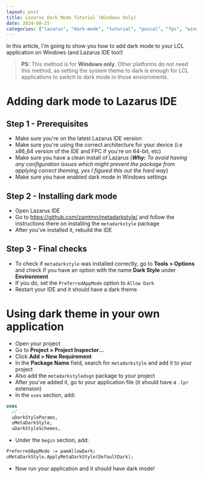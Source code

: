 ```yaml
---
layout: post
title: Lazarus Dark Mode Tutorial (Windows Only)
date: 2024-08-25
categories: ["lazarus", "dark-mode", "tutorial", "pascal", "fpc", "windows", "ide"]
---
```


In this article, I'm going to show you how to add dark mode to your LCL application on Windows (and Lazarus IDE too!)
> **PS:** This method is for **Windows only**. Other platforms do not need this method, as setting the system theme to dark is enough for LCL applications to switch to dark mode in those enviornments.

# Adding dark mode to Lazarus IDE

## Step 1 - Prerequisites

- Make sure you're on the latest Lazarus IDE version
- Make sure you're using the correct architecture for your device (i.e x86_64 version of the IDE and FPC if you're on 64-bit, etc)
- Make sure you have a clean install of Lazarus (_**Why:** To avoid having any configuration issues which might prevent the package from applying correct theming, yes I figured this out the hard way_)
- Make sure you have enabled dark mode in Windows settings

## Step 2 - Installing dark mode

- Open Lazarus IDE
- Go to https://github.com/zamtmn/metadarkstyle/ and follow the instructions there on installing the `metadarkstyle` package
- After you've installed it, rebuild the IDE

## Step 3 - Final checks

- To check if `metadarkstyle` was installed correctly, go to **Tools > Options** and check if you have an option with the name **Dark Style** under **Environment**
- If you do, set the `PreferredAppMode` option to `Allow Dark`
- Restart your IDE and it should have a dark theme

# Using dark theme in your own application

- Open your project
- Go to **Project > Project Inspector...**
- Click **Add > New Requirement**
- In the **Package Name** field, search for `metadarkstyle` and add it to your project
- Also add the `metadarkstyledsgn` package to your project
- After you've added it, go to your application file (it should have a `.lpr` extension)
- In the `uses` section, add:
```pascal
uses
  // ...
  uDarkStyleParams,
  uMetaDarkStyle,
  uDarkStyleSchemes,
```
- Under the `begin` section, add:
```pascal
PreferredAppMode := pamAllowDark;
uMetaDarkStyle.ApplyMetaDarkStyle(DefaultDark);
```
- Now run your application and it should have dark mode!
